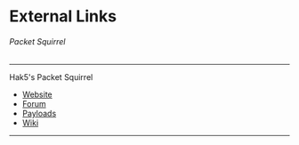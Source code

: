 # External Links
###### Packet Squirrel

--------
Hak5's Packet Squirrel
- [Website](http://www.packetsquirrel.com/)
- [Forum](https://forums.hak5.org/forum/94-packet-squirrel/)
- [Payloads](https://github.com/hak5/packetsquirrel-payloads)
- [Wiki](https://www.hak5.org/gear/packet-squirrel/docs)
--------
